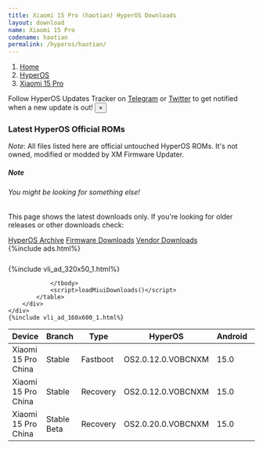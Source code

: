 ```yaml
---
title: Xiaomi 15 Pro (haotian) HyperOS Downloads
layout: download
name: Xiaomi 15 Pro
codename: haotian
permalink: /hyperos/haotian/
---
```

<nav aria-label="breadcrumb">
    <ol class="breadcrumb">
        <li class="breadcrumb-item"><a href="/">Home</a></li>
        <li class="breadcrumb-item"><a href="/hyperos/">HyperOS</a></li>
        <li class="breadcrumb-item active" aria-current="page"><a href="/hyperos/haotian/">Xiaomi 15 Pro</a></li>
    </ol>
</nav>
<div class="alert alert-primary alert-dismissible fade show" role="alert">
    Follow HyperOS Updates Tracker on <a href="https://t.me/MIUIUpdatesTracker" class="alert-link">Telegram</a>
     or <a href="https://twitter.com/MiFwUpdater" class="alert-link">Twitter</a> to get notified when a new update is out!
    <button type="button" class="close" data-dismiss="alert" aria-label="Close">
        <span aria-hidden="true">&times;</span>
    </button>
</div>

### Latest HyperOS Official ROMs
*Note*: All files listed here are official untouched HyperOS ROMs. It's not owned, modified or modded by XM Firmware Updater.
<div class="card">
  <div class="card-body">
    <h5 class="card-title">Note</h5>
    <h6 class="card-subtitle mb-2 text-muted">You might be looking for something else!</h6>
    <p class="card-text">This page shows the latest downloads only.
     If you're looking for older releases or other downloads check:</p>
    <a href="/archive/hyperos/haotian/" class="card-link">HyperOS Archive</a>
    <a href="/firmware/haotian/" class="card-link">Firmware Downloads</a>
    <a href="/vendor/haotian/" class="card-link">Vendor Downloads</a>
  </div>
</div>
{%include ads.html%}
<div class="row justify-content-center">
    <div class="col-10">
        <div class="table-responsive-md" style="margin-top: 25px;">
            {%include vli_ad_320x50_1.html%}
            <table id="miui" class="display dt-responsive nowrap compact table table-striped table-hover table-sm">
                <thead class="thead-dark">
                    <tr>
                        <th data-ref="device">Device</th>
                        <th data-ref="branch">Branch</th>
                        <th data-ref="type">Type</th>
                        <th data-ref="miui">HyperOS</th>
                        <th data-ref="android">Android</th>
                        <th data-ref="size">Size</th>
                        <th data-ref="size">Date</th>
                        <th data-ref="link">Link</th>
                    </tr>
                </thead>
                <tbody>
                <tr><td>Xiaomi 15 Pro China</td><td>Stable</td><td>Fastboot</td><td>OS2.0.12.0.VOBCNXM</td><td>15.0</td><td>10.7 GB</td><td>2024-10-26</td><td><a href="/hyperos/haotian/stable/OS2.0.12.0.VOBCNXM/">Download</a></td></tr>
<tr><td>Xiaomi 15 Pro China</td><td>Stable</td><td>Recovery</td><td>OS2.0.12.0.VOBCNXM</td><td>15.0</td><td>7.6 GB</td><td>2024-10-29</td><td><a href="/hyperos/haotian/stable/OS2.0.12.0.VOBCNXM/">Download</a></td></tr>
<tr><td>Xiaomi 15 Pro China</td><td>Stable Beta</td><td>Recovery</td><td>OS2.0.20.0.VOBCNXM</td><td>15.0</td><td>7.6 GB</td><td>2024-11-14</td><td><a href="/hyperos/haotian/stable beta/OS2.0.20.0.VOBCNXM/">Download</a></td></tr>

                </tbody>
                <script>loadMiuiDownloads()</script>
            </table>
        </div>
    </div>
    {%include vli_ad_160x600_1.html%}
</div>
